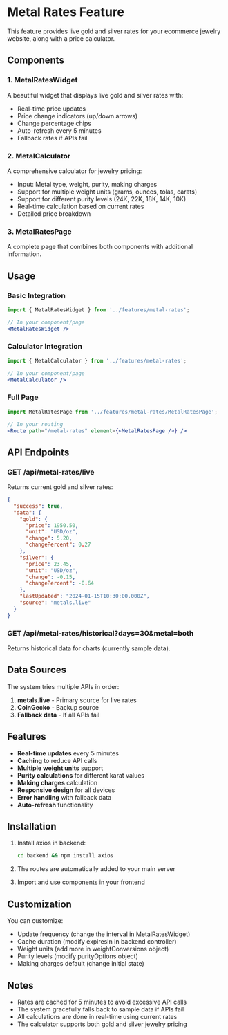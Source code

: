 # Metal Rates Feature

This feature provides live gold and silver rates for your ecommerce jewelry website, along with a price calculator.

## Components

### 1. MetalRatesWidget
A beautiful widget that displays live gold and silver rates with:
- Real-time price updates
- Price change indicators (up/down arrows)
- Change percentage chips
- Auto-refresh every 5 minutes
- Fallback rates if APIs fail

### 2. MetalCalculator
A comprehensive calculator for jewelry pricing:
- Input: Metal type, weight, purity, making charges
- Support for multiple weight units (grams, ounces, tolas, carats)
- Support for different purity levels (24K, 22K, 18K, 14K, 10K)
- Real-time calculation based on current rates
- Detailed price breakdown

### 3. MetalRatesPage
A complete page that combines both components with additional information.

## Usage

### Basic Integration
```jsx
import { MetalRatesWidget } from '../features/metal-rates';

// In your component/page
<MetalRatesWidget />
```

### Calculator Integration
```jsx
import { MetalCalculator } from '../features/metal-rates';

// In your component/page
<MetalCalculator />
```

### Full Page
```jsx
import MetalRatesPage from '../features/metal-rates/MetalRatesPage';

// In your routing
<Route path="/metal-rates" element={<MetalRatesPage />} />
```

## API Endpoints

### GET /api/metal-rates/live
Returns current gold and silver rates:
```json
{
  "success": true,
  "data": {
    "gold": {
      "price": 1950.50,
      "unit": "USD/oz",
      "change": 5.20,
      "changePercent": 0.27
    },
    "silver": {
      "price": 23.45,
      "unit": "USD/oz",
      "change": -0.15,
      "changePercent": -0.64
    },
    "lastUpdated": "2024-01-15T10:30:00.000Z",
    "source": "metals.live"
  }
}
```

### GET /api/metal-rates/historical?days=30&metal=both
Returns historical data for charts (currently sample data).

## Data Sources

The system tries multiple APIs in order:
1. **metals.live** - Primary source for live rates
2. **CoinGecko** - Backup source
3. **Fallback data** - If all APIs fail

## Features

- **Real-time updates** every 5 minutes
- **Caching** to reduce API calls
- **Multiple weight units** support
- **Purity calculations** for different karat values
- **Making charges** calculation
- **Responsive design** for all devices
- **Error handling** with fallback data
- **Auto-refresh** functionality

## Installation

1. Install axios in backend:
   ```bash
   cd backend && npm install axios
   ```

2. The routes are automatically added to your main server

3. Import and use components in your frontend

## Customization

You can customize:
- Update frequency (change the interval in MetalRatesWidget)
- Cache duration (modify expiresIn in backend controller)
- Weight units (add more in weightConversions object)
- Purity levels (modify purityOptions object)
- Making charges default (change initial state)

## Notes

- Rates are cached for 5 minutes to avoid excessive API calls
- The system gracefully falls back to sample data if APIs fail
- All calculations are done in real-time using current rates
- The calculator supports both gold and silver jewelry pricing

